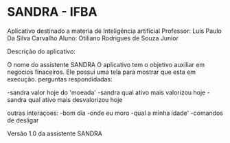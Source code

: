# SANDRA - IFBA

Aplicativo destinado a materia de Inteligência artificial 
Professor: Luis Paulo Da Silva Carvalho
Aluno: Otiliano Rodrigues de Souza Junior

Descrição do aplicativo: 



O nome do assistente SANDRA
O aplicativo tem o objetivo auxiliar em negocios finaceiros.
Ele possui uma tela para mostrar que esta em execução.
perguntas respondidadas:

-sandra valor hoje do 'moeada'
-sandra qual ativo mais valorizou hoje
-sandra qual ativo mais desvalorizou hoje

outras interaçoes:
-bom dia
-onde eu moro
-qual a minha idade'
-comandos de desligar

Versão 1.0 da assistente SANDRA

